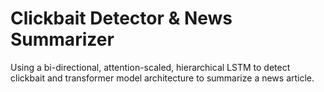 # Clickbait Detector & News Summarizer
Using a bi-directional, attention-scaled, hierarchical LSTM to detect clickbait and transformer model architecture to summarize a news article.

